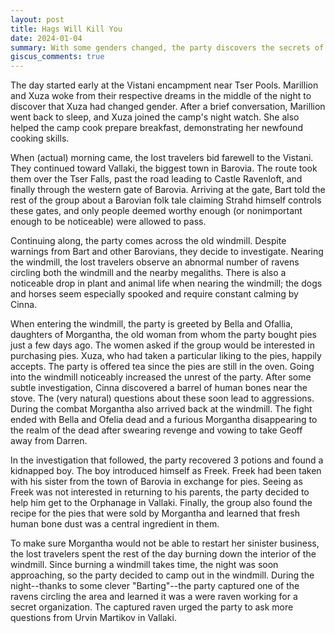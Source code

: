 ```yaml
---
layout: post
title: Hags Will Kill You
date: 2024-01-04
summary: With some genders changed, the party discovers the secrets of the pies.
giscus_comments: true
---
```


The day started early at the Vistani encampment near Tser Pools. Marillion and Xuza woke from their respective dreams in the middle of the night to discover that Xuza had changed gender. After a brief conversation, Marillion went back to sleep, and Xuza joined the camp's night watch. She also helped the camp cook prepare breakfast, demonstrating her newfound cooking skills.

When (actual) morning came, the lost travelers bid farewell to the Vistani. They continued toward Vallaki, the biggest town in Barovia.
The route took them over the Tser Falls, past the road leading to Castle Ravenloft, and finally through the western gate of Barovia. Arriving at the gate, Bart told the rest of the group about a Barovian folk tale claiming Strahd himself controls these gates, and only people deemed worthy enough (or nonimportant enough to be noticeable) were allowed to pass.

Continuing along, the party comes across the old windmill. Despite warnings from Bart and other Barovians, they decide to investigate. Nearing the windmill, the lost travelers observe an abnormal number of ravens circling both the windmill and the nearby megaliths.
There is also a noticeable drop in plant and animal life when nearing the windmill; the dogs and horses seem especially spooked and require constant calming by Cinna.

When entering the windmill, the party is greeted by Bella and Ofallia, daughters of Morgantha, the old woman from whom the party bought pies just a few days ago. The women asked if the group would be interested in purchasing pies. Xuza, who had taken a particular liking to the pies, happily accepts. The party is offered tea since the pies are still in the oven. Going into the windmill noticeably increased the unrest of the party. After some subtle investigation, Cinna discovered a barrel of human bones near the stove. The (very natural) questions about these soon lead to aggressions. During the combat Morgantha also arrived back at the windmill. The fight ended with Bella and Ofelia dead and a furious Morgantha disappearing to the realm of the dead after swearing revenge and vowing to take Geoff away from Darren.

In the investigation that followed, the party recovered 3 potions and found a kidnapped boy. The boy introduced himself as Freek. Freek had been taken with his sister from the town of Barovia in exchange for pies. Seeing as Freek was not interested in returning to his parents, the party decided to help him get to the Orphanage in Vallaki. Finally, the group also found the recipe for the pies that were sold by Morgantha and learned that fresh human bone dust was a central ingredient in them.

To make sure Morgantha would not be able to restart her sinister business, the lost travelers spent the rest of the day burning down the interior of the windmill. Since burning a windmill takes time, the night was soon approaching, so the party decided to camp out in the windmill.
During the night--thanks to some clever "Barting"--the party captured one of the ravens circling the area and learned it was a were raven working for a secret organization. The captured raven urged the party to ask more questions from Urvin Martikov in Vallaki.
